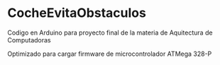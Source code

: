 # CocheEvitaObstaculos
Codigo en Arduino para proyecto final de la materia de Aquitectura de Computadoras

Optimizado para cargar firmware de microcontrolador ATMega 328-P
